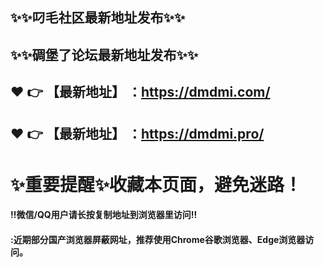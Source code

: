:sparkles::sparkles:叼毛社区最新地址发布:sparkles::sparkles:
------
:sparkles::sparkles:碉堡了论坛最新地址发布:sparkles::sparkles:
------
 
:heart: :point_right: 【最新地址】 ：https://dmdmi.com/
------

:heart: :point_right: 【最新地址】 ：https://dmdmi.pro/
------
# :sparkles:重要提醒:sparkles:收藏本页面，避免迷路！
#### ‼️微信/QQ用户请长按复制地址到浏览器里访问‼
#### :近期部分国产浏览器屏蔽网址，推荐使用Chrome谷歌浏览器、Edge浏览器访问。
